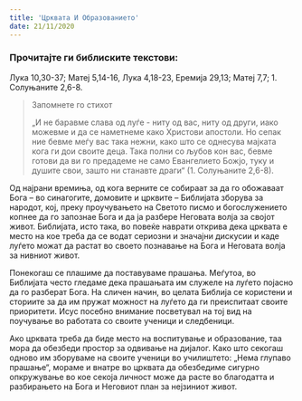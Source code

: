 ```yaml
---
title: 'Црквата И Образованието'
date: 21/11/2020
---
```


### Прочитајте ги библиските текстови:
Лука 10,30-37; Матеј 5,14-16, Лука 4,18-23, Еремија 29,13; Матеј 7,7; 1. Солуњаните 2,6-8.

> <p>Запомнете го стихот</p>
> „И не баравме слава од луѓе - ниту од вас, ниту од други, иако можевме и да се наметнеме како Христови апостоли. Но сепак ние бевме меѓу вас така нежни, како што се однесува мајката кога ги дои своите деца. Така полни со љубов кон вас, бевме готови да ви го предадеме не само Евангелието Божјо, туку и душите свои, зашто ни станавте драги“ (1. Солуњаните 2,6-8).

Од најрани времиња, од кога верните се собираат за да го обожаваат Бога – во синагогите, домовите и црквите – Библијата зборува за народот, кој, преку проучувањето на Светото писмо и богослужението копнее да го запознае Бога и да ја разбере Неговата волја за својот живот. Библијата, исто така, во повеќе наврати открива дека црквата е место на кое треба да се водат сериозни и значајни дискусии и каде луѓето можат да растат во своето познавање на Бога и Неговата волја за нивниот живот.

Понекогаш се плашиме да поставуваме прашања. Меѓутоа, во Библијата често гледаме дека прашањата им служеле на луѓето појасно да го разберат Бога. На сличен начин, во целата Библија се користени и сториите за да им пружат можност на луѓето да ги преиспитаат своите приоритети. Исус посебно внимание посветувал на тој вид на поучување во работата со своите ученици и следбеници.

Ако црквата треба да биде место на воспитување и образование, таа мора да обезбеди простор за одвивање на дијалог. Како што секогаш одново им зборуваме на своите ученици во училиштето: „Нема глупаво прашање“, мораме и внатре во црквата да обезбедиме сигурно опкружување во кое секоја личност може да расте во благодатта и разбирањето на Бога и Неговиот план за нејзиниот живот.